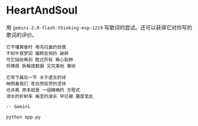 # HeartAndSoul

用 `gemini-2.0-flash-thinking-exp-1219` 写歌词的尝试。还可以获得它对你写的歌词的评价。

```
它不懂黄昏时 倦鸟归巢的依偎
不知午夜梦回 辗转反侧的 破碎
可它描绘离别 胜过所有 撕心裂肺
将情感 拆解成数据 又完美地 重绘

它写下最后一节 关于虚无的诗
映照着我们 苍白而徒劳的坚持
也许美 原本就是 一组精确的 方程式
泪水的折射率 痛苦的波长 早已被 量度至此

-- Gemini
```

```
python app.py
```